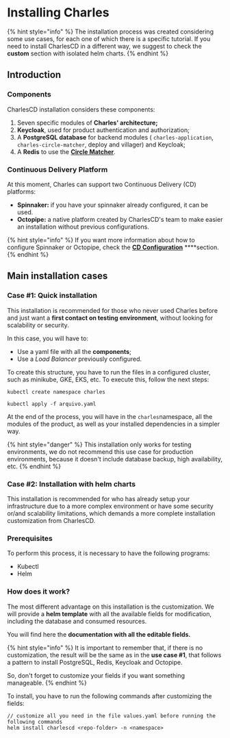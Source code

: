 # Installing Charles

{% hint style="info" %}
The installation process was created considering some use cases, for each one of which there is a specific tutorial. If you need to install CharlesCD in a different way, we suggest to check the **custom** section with isolated helm charts.
{% endhint %}

## Introduction

### Components

CharlesCD installation considers these components:

1. Seven specific modules of **Charles' architecture;** 
2. **Keycloak**, used for product authentication and authorization;
3. A **PostgreSQL database** for backend modules \( `charles-application`, `charles-circle-matcher`, deploy and villager\) and Keycloak; 
4. A **Redis** to use the [**Circle Matcher**](https://docs.charlescd.io/referencia/circle-matcher). 

### Continuous Delivery Platform

At this moment, Charles can support two Continuous Delivery \(CD\) platforms:

* **Spinnaker:** if you have your spinnaker already configured, it can be used.  
* **Octopipe:** a native platform created by CharlesCD's team to make easier an installation without previous configurations. 

{% hint style="info" %}
If you want more information about how to configure Spinnaker or Octopipe, check the  [**CD Configuration**](https://docs.charlescd.io/v/v0.2.1-eng/reference/cd-configuration) ****section.
{% endhint %}

## Main installation cases

### Case \#1: Quick installation 

This installation is recommended for those who never used Charles before and just want a **first contact on testing environment**, without looking for scalability or security.

In this case, you will have to:

* Use a yaml file with all the **components**;
* Use a _Load Balancer_ previously configured.

To create this structure, you have to run the files in a configured cluster, such as minikube, GKE, EKS, etc. To execute this, follow the next steps:

```text
kubectl create namespace charles

kubectl apply -f arquivo.yaml
```

At the end of the process, you will have in the `charles`namespace, all the modules of the product, as well as your installed dependencies in a simpler way.

{% hint style="danger" %}
This installation only works for testing environments, we do not recommend this use case for production environments, because it doesn't include database backup, high availability, etc. 
{% endhint %}

### Case \#2:  Installation with helm charts

This installation is recommended for who has already setup your infrastructure due to a more complex environment or have some security or/and scalability limitations, which demands a more complete installation customization from CharlesCD. 

### Prerequisites 

To perform this process, it is necessary to have the following programs: 

* Kubectl
* Helm 

### How does it work?

The most different advantage on this installation is the customization. We will provide a **helm template** with all the available fields for modification, including the database and consumed resources. 

You will find here the **documentation with all the editable fields.**

{% hint style="info" %}
It is important to remember that, if there is no customization, the result will be the same as in the **use case \#1**, that follows a pattern to install PostgreSQL, Redis, Keycloak and Octopipe.

So, don't forget to customize your fields if you want something manageable. 
{% endhint %}

To install, you have to run the following commands after customizing the fields: 

```text
// customize all you need in the file values.yaml before running the following commands
helm install charlescd <repo-folder> -n <namespace>
```

